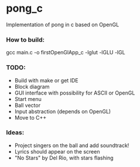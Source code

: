 # pong_c
Implementation of pong in c based on OpenGL

### How to build:
gcc main.c -o firstOpenGlApp_c -lglut -lGLU -lGL

### TODO: 
- Build with make or get IDE
- Block diagram
- GUI interface with possibility for ASCII or OpenGL
- Start menu
- Ball vector
- Input abstraction (depends on OpenGL)
- Move to C++

### Ideas:
- Project singers on the ball and add soundtrack!
- Lyrics should appear on the screen
- "No Stars" by Del Rio, with stars flashing
